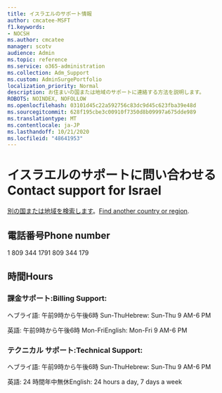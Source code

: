```yaml
---
title: イスラエルのサポート情報
author: cmcatee-MSFT
f1.keywords:
- NOCSH
ms.author: cmcatee
manager: scotv
audience: Admin
ms.topic: reference
ms.service: o365-administration
ms.collection: Adm_Support
ms.custom: AdminSurgePortfolio
localization_priority: Normal
description: お住まいの国または地域のサポートに連絡する方法を説明します。
ROBOTS: NOINDEX, NOFOLLOW
ms.openlocfilehash: 03101d45c22a592756c83dc9d45c623fba39e48d
ms.sourcegitcommit: 628f195cbe3c00910f7350d8b09997a675dde989
ms.translationtype: MT
ms.contentlocale: ja-JP
ms.lasthandoff: 10/21/2020
ms.locfileid: "48641953"
---
```

# <a name="contact-support-for-israel"></a><span data-ttu-id="eceb6-103">イスラエルのサポートに問い合わせる</span><span class="sxs-lookup"><span data-stu-id="eceb6-103">Contact support for Israel</span></span>

<span data-ttu-id="eceb6-104">[別の国または地域を検索します](../contact-support-for-business-products.md)。</span><span class="sxs-lookup"><span data-stu-id="eceb6-104">[Find another country or region](../contact-support-for-business-products.md).</span></span>

## <a name="phone-number"></a><span data-ttu-id="eceb6-105">電話番号</span><span class="sxs-lookup"><span data-stu-id="eceb6-105">Phone number</span></span>
<span data-ttu-id="eceb6-106">1 809 344 179</span><span class="sxs-lookup"><span data-stu-id="eceb6-106">1 809 344 179</span></span>

## <a name="hours"></a><span data-ttu-id="eceb6-107">時間</span><span class="sxs-lookup"><span data-stu-id="eceb6-107">Hours</span></span>
### <a name="billing-support"></a><span data-ttu-id="eceb6-108">課金サポート:</span><span class="sxs-lookup"><span data-stu-id="eceb6-108">Billing Support:</span></span>

<span data-ttu-id="eceb6-109">ヘブライ語: 午前9時から午後6時 Sun-Thu</span><span class="sxs-lookup"><span data-stu-id="eceb6-109">Hebrew: Sun-Thu 9 AM-6 PM</span></span>

<span data-ttu-id="eceb6-110">英語: 午前9時から午後6時 Mon-Fri</span><span class="sxs-lookup"><span data-stu-id="eceb6-110">English: Mon-Fri 9 AM-6 PM</span></span>

### <a name="technical-support"></a><span data-ttu-id="eceb6-111">テクニカル サポート:</span><span class="sxs-lookup"><span data-stu-id="eceb6-111">Technical Support:</span></span>

<span data-ttu-id="eceb6-112">ヘブライ語: 午前9時から午後6時 Sun-Thu</span><span class="sxs-lookup"><span data-stu-id="eceb6-112">Hebrew: Sun-Thu 9 AM-6 PM</span></span>

<span data-ttu-id="eceb6-113">英語: 24 時間年中無休</span><span class="sxs-lookup"><span data-stu-id="eceb6-113">English: 24 hours a day, 7 days a week</span></span>
